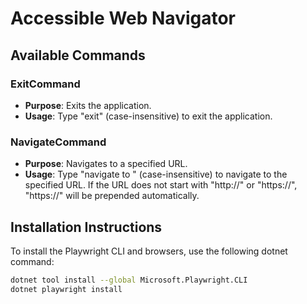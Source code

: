 # Accessible Web Navigator

## Available Commands

### ExitCommand
- **Purpose**: Exits the application.
- **Usage**: Type "exit" (case-insensitive) to exit the application.

### NavigateCommand
- **Purpose**: Navigates to a specified URL.
- **Usage**: Type "navigate to <URL>" (case-insensitive) to navigate to the specified URL. If the URL does not start with "http://" or "https://", "https://" will be prepended automatically.

## Installation Instructions

To install the Playwright CLI and browsers, use the following dotnet command:

```sh
dotnet tool install --global Microsoft.Playwright.CLI
dotnet playwright install
```
